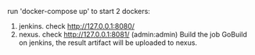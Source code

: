 run 'docker-compose up' to start 2 dockers:
1. jenkins. check http://127.0.0.1:8080/
2. nexus. check http://127.0.0.1:8081/  (admin:admin)
Build the job GoBuild on jenkins, the result artifact will be uploaded to nexus.